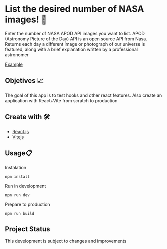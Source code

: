 # List the desired number of NASA images! 🔎

Enter the number of NASA APOD API images you want to list.
APOD (Astronomy Picture of the Day) API is an open source API from Nasa. Returns each day a different image or photograph of our universe is featured, along with a brief explanation written by a professional astronomer

[Example](https://nasa-apod-random-search.netlify.app/)

## Objetives 📈

The goal of this app is to test hooks and other react features. Also create an application with React+Vite from scratch to production 

## Create with 🛠️

* [React.js](https://es.reactjs.org/docs/getting-started.html)
* [Vitejs](https://vitejs.dev/guide/)


## Usage📋

Instalation
```
npm install
```

Run in development
```
npm run dev
```
Prepare to production
```
npm run build
```

## Project Status
This development is subject to changes and improvements
